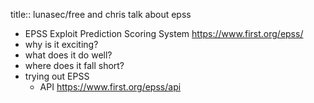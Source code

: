 title:: lunasec/free and chris talk about epss

- EPSS Exploit Prediction Scoring System https://www.first.org/epss/
- why is it exciting?
- what does it do well?
- where does it fall short?
- trying out EPSS
	- API https://www.first.org/epss/api